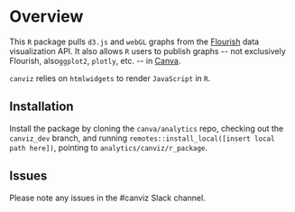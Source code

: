 # Overview

This `R` package pulls `d3.js` and `webGL` graphs from the [Flourish](flourish.studio) data visualization API. It also allows `R` users to publish graphs -- not exclusively Flourish, also`ggplot2`, `plotly`, etc. -- in [Canva](canva.com). 

`canviz` relies on `htmlwidgets` to render `JavaScript` in `R`.

## Installation 

Install the package by cloning the `canva/analytics` repo, checking out the `canviz_dev` branch, and running `remotes::install_local([insert local path here])`, pointing to `analytics/canviz/r_package`.

## Issues

Please note any issues in the #canviz Slack channel. 
